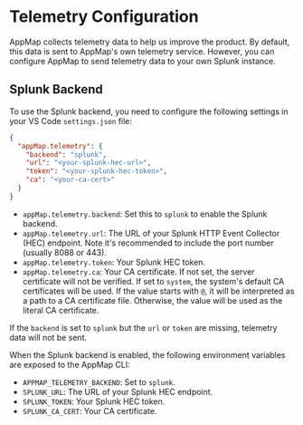 # Telemetry Configuration

AppMap collects telemetry data to help us improve the product. By default, this data is sent to
AppMap's own telemetry service. However, you can configure AppMap to send telemetry data to your own
Splunk instance.

## Splunk Backend

To use the Splunk backend, you need to configure the following settings in your VS Code
`settings.json` file:

```json
{
  "appMap.telemetry": {
    "backend": "splunk",
    "url": "<your-splunk-hec-url>",
    "token": "<your-splunk-hec-token>",
    "ca": "<your-ca-cert>"
  }
}
```

- `appMap.telemetry.backend`: Set this to `splunk` to enable the Splunk backend.
- `appMap.telemetry.url`: The URL of your Splunk HTTP Event Collector (HEC) endpoint. Note it's
  recommended to include the port number (usually 8088 or 443).
- `appMap.telemetry.token`: Your Splunk HEC token.
- `appMap.telemetry.ca`: Your CA certificate. If not set, the server certificate will not be
  verified. If set to `system`, the system's default CA certificates will be used. If the value
  starts with `@`, it will be interpreted as a path to a CA certificate file. Otherwise, the value
  will be used as the literal CA certificate.

If the `backend` is set to `splunk` but the `url` or `token` are missing, telemetry data will not be
sent.

When the Splunk backend is enabled, the following environment variables are exposed to the AppMap
CLI:

- `APPMAP_TELEMETRY_BACKEND`: Set to `splunk`.
- `SPLUNK_URL`: The URL of your Splunk HEC endpoint.
- `SPLUNK_TOKEN`: Your Splunk HEC token.
- `SPLUNK_CA_CERT`: Your CA certificate.
